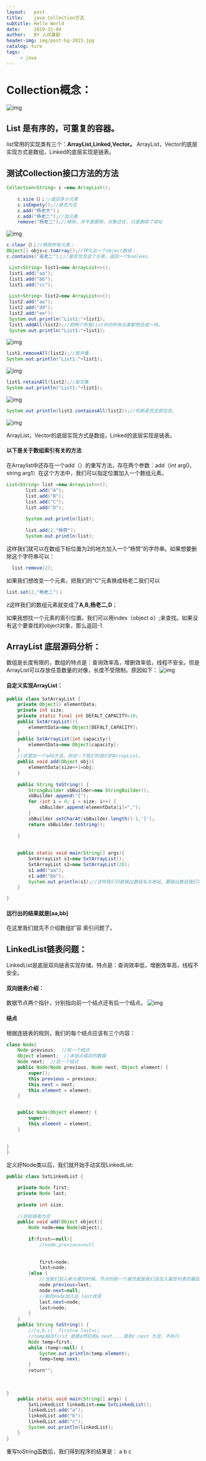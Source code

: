 ```yaml
---
layout:   post
title:    java Collection方法
subtitle: Hello World
date:     2019-11-04
author:   BY 人间喜剧
header-img: img/post-bg-2015.jpg
catalog: ture
tags:
     - java
---
```

# Collection概念：
![img](https://img-blog.csdnimg.cn/20191106183531627.png?x-oss-process=image/watermark,type_ZmFuZ3poZW5naGVpdGk,shadow_10,text_aHR0cHM6Ly9ibG9nLmNzZG4ubmV0L3lhbmd6YW4xOTk4,size_16,color_FFFFFF,t_70)
## List 是有序的，可重复的容器。
 list常用的实现类有三个：**ArrayList,Linked,Vector。**
 ArrayList，Vector的底层实现方式是数组，Linked的底层实现是链表。
## 测试Collection接口方法的方法
``` java
Collection<String> c =new ArrayList();
    
    c.size（）；//返回多少元素
    c.isEmpety();//是否为空
    c.add("杨老大")；
    c.add("杨老二");//加元素
    remove("杨老二");//移除，并不是删除，对象还在，只是删除了地址 
```
![img](https://img-blog.csdnimg.cn/20191106182912289.jpg?x-oss-process=image/watermark,type_ZmFuZ3poZW5naGVpdGk,shadow_10,text_aHR0cHM6Ly9ibG9nLmNzZG4ubmV0L3lhbmd6YW4xOTk4,size_16,color_FFFFFF,t_70)
   ``` java
   c.clear（）；//移除所有元素；
  Object[] objs=c.toArray();//转化出一个object数组；
   c.contains("高老二")；//是否包含这个元素，返回一个boolean。

	List<String> list1=new ArrayList<>();
	list1.add("aa");
	list1.add("bb");
	list1.add("cc");
	
	List<String> list2=new ArrayList<>();
	list2.add("aa");
	list2.add("dd");
	list2.add("ee");
	System.out.println("List1:"+list1);
	list1.addAll(list2);//把两个所有List中的所有元素都想合成一块。
	System.out.println("List1:"+list1);
```
![img](https://img-blog.csdnimg.cn/20191106183039653.jpg)
  ```java
  list1.removeAll(list2);//取并集
  System.out.println("List1:"+list1);
 ``` 
 ![img]()
   ```java
   list1.retainAll(list2);//取交集
   System.out.println("List1:"+list1);
  ```
  ![img](https://img-blog.csdnimg.cn/20191106183109119.jpg)
  ```java
  System.out.println(list1.containsAll(list2));//判断是否全部包含。
  ```
  ![img](https://img-blog.csdnimg.cn/20191106183119762.jpg)


 ArrayList，Vector的底层实现方式是数组，Linked的底层实现是链表。
 #### 以下是关于数组索引有关的方法
 在Arraylist中还存在一个add（）的重写方法，存在两个参数：add（int arg0，string arg1）在这个方法中，我们可以指定位置加入一个数组元素。
 ``` java
 List<String> list =new ArrayList<>();
		list.add("A");
		list.add("B");
		list.add("C");
		list.add("D");
		
		System.out.println(list);
		
		list.add(2,"杨赞");
		System.out.println(list);
```
这样我们就可以在数组下标位置为2的地方加入一个“杨赞”的字符串。如果想要删除这个字符串可以：
``` java
  list.remove(2);
 ```
 如果我们想改变一个元素，把我们的“C”元素换成杨老二我们可以
 ```java
 list.set(2,"杨老二")；
 ```
 z这样我们的数组元素就变成了**A,B,杨老二,D**；
 
如果我想找一个元素的索引位置。我们可以用index（object o）;来查找。如果没有这个要查找的object对象，那么返回-1.
## ArrayList 底层源码分析：
数组是长度有限的，数组的特点是：查询效率高，增删效率低，线程不安全。但是ArrayList可以存放任意数量的对像，长度不受限制。原因如下：
![img](https://img-blog.csdnimg.cn/20191106183130434.jpg?x-oss-process=image/watermark,type_ZmFuZ3poZW5naGVpdGk,shadow_10,text_aHR0cHM6Ly9ibG9nLmNzZG4ubmV0L3lhbmd6YW4xOTk4,size_16,color_FFFFFF,t_70)
#### 自定义实现ArrayList：
```java
public class SxtArrayList {
	private Object[] elementData;
	private int size;
	private static final int DEFALT_CAPACITY=10;
	public SxtArrayList(){
		elementData=new Object[DEFALT_CAPACITY];
	}
	public SxtArrayList(int capacity){
		elementData=new Object[capacity];
	}
	//这里加一个add方法，测试一下我们的我们的ArrayList。
	public void add(Object obj){
		elementData[size++]=obj;
	}
	
	public String toString() {
		StringBuilder sbBuilder=new StringBuilder();
		sbBuilder.append("[");
		for (int i = 0; i < size; i++) {
			sbBuilder.append(elementData[i]+",");
		}
		sbBuilder.setCharAt(sbBuilder.length()-1,']');
		return sbBuilder.toString();
		
	}
	
	
	public static void main(String[] args){
		SxtArrayList s1=new SxtArrayList();
		SxtArrayList s2=new SxtArrayList(20);
		s1.add("aa");
		s1.add("bb");
		System.out.println(s1);//这样我们只能输出数组名与地址。要输出数组我们可以重写toString方法
	}

}
```
#### 运行出的结果就是[aa,bb]
在这里我们就先不介绍数组扩容 索引问题了。
## LinkedList链表问题：
LinkedList是底层双向链表实现存储。特点是：查询效率低，增删效率高，线程不安全。
#### 双向链表介绍：
数据节点两个指针，分别指向前一个结点还有后一个结点。
![img](https://img-blog.csdnimg.cn/2019110618314413.png?x-oss-process=image/watermark,type_ZmFuZ3poZW5naGVpdGk,shadow_10,text_aHR0cHM6Ly9ibG9nLmNzZG4ubmV0L3lhbmd6YW4xOTk4,size_16,color_FFFFFF,t_70)
#### 结点
根据连链表的规则，我们的每个结点应该有三个内容：
```java
class Node{
    Node previous;  //前一个结点
    Object element;  //本结点保存的数据
    Node next;  //后一个结点
    public Node(Node previous, Node next, Object element) {
		super();
		this.previous = previous;
		this.next = next;
		this.element = element;
	}


	public Node(Object element) {
		super();
		this.element = element;
	}
	
	
}
}
```
定义好Node类以后，我们就开始手动实现LinkedList:
```java
public class SxtLinkedList {

	private Node first;
	private Node last;
	
	private int size;
	
	//目前链表为空
	public void add(Object object){
		Node node=new Node(object);
		
		if(first==null){
			//node.previous=null
			
			
			first=node;
			last=node;
		}else {
			//当我们加入新元素的时候。节点的前一个属性就是我们没加入属性列表的最后最一个。
			node.previous=last;
			node.next=null;
			//新的node加入后 last改变
			last.next=node;
			last=node;
		}
	}
	public String toString() {
		//[a,b,c]  first=a last=c;
		//temp指向first 就是a然后到a.next....直到c.next 为空，不执行
		Node temp=first;
		while (temp!=null) {
			System.out.println(temp.element);
			temp=temp.next;
		}
		return"";

	
	
}
	public static void main(String[] args) {
		SxtLinkedList linkedList=new SxtLinkedList();
		linkedList.add("a");
		linkedList.add("b");
		linkedList.add("c");
		System.out.println(linkedList);
	}
}
```
重写toString函数后，我们得到程序的结果是：
a
b
c




